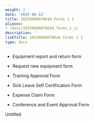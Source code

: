 ```yaml
---
weight: 2
date: '2025-06-12'
title: 20250606070644 Forms 1 1
aliases:
- /docs/20250606070644_forms_1_1/
description: ''
linkTitle: 20250606070644 Forms 1 1
type: docs
---
```


- Equipment report and return form

- Request new equipment form

- Training Approval Form

- Sick Leave Self Certification Form

- Expense Claim Form

- Conference and Event Approval Form



Untitled 